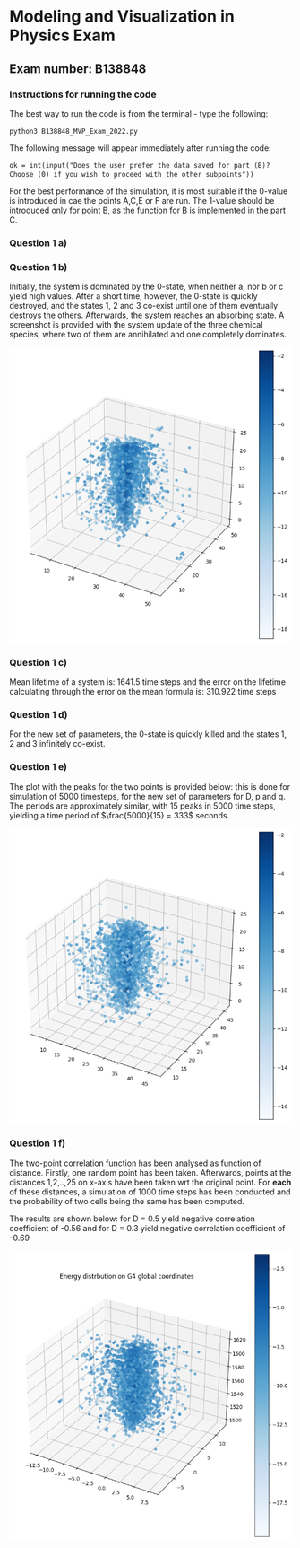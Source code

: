 # Modeling and Visualization in Physics Exam 

## Exam number: B138848

### Instructions for running the code

The best way to run the code is from the terminal - type the following:

```
python3 B138848_MVP_Exam_2022.py
```
The following message will appear immediately after running the code:

```
ok = int(input("Does the user prefer the data saved for part (B)? Choose (0) if you wish to proceed with the other subpoints"))
```

For the best performance of the simulation, it is most suitable if the 0-value is introduced in cae the points A,C,E or F are run. The 1-value should be introduced only for point B, as the function for B is implemented in the part C.

### Question 1 a)

### Question 1 b)

Initially, the system is dominated by the 0-state, when neither a, nor b or c yield 
high values. After a short time, however, the 0-state is quickly destroyed, and the states 1, 2 and 3 co-exist until one of them eventually destroys the others. Afterwards, the system reaches an absorbing state. A screenshot is provided with the system update of the three chemical species, where two of them are annihilated and one completely dominates. 

![ScreenShot](300GeV.png)

### Question 1 c)

Mean lifetime of a system is: 1641.5 time steps and the error on the lifetime calculating through the error on the mean formula is: 310.922 time steps 

### Question 1 d)

For the new set of parameters, the 0-state is quickly killed and the states 1, 2 and 3 infinitely co-exist.

### Question 1 e)

The plot with the peaks for the two points is provided below: this is done for simulation of 5000 timesteps, for the new set of parameters for D, p and q. The periods are approximately similar, with 15 peaks in 5000 time steps, yielding a time period of $\frac{5000}{15} = 333$ seconds.

![ScreenShot](300GeV_G4_ONNX.png)

### Question 1 f)

The two-point correlation function has been analysed as function of distance. Firstly, one random point has been taken. Afterwards, points at the distances 1,2,..,25 on x-axis have been taken wrt the original point. For **each** of these distances, a simulation of 1000 time steps has been conducted and the probability of two cells being the same has been computed.

The results are shown below: for D = 0.5 yield negative correlation coefficient of -0.56 and for D = 0.3 yield negative correlation coefficient of -0.69

![ScreenShot](G4_global_coords.png)